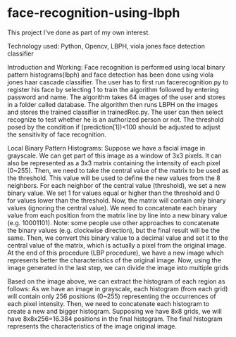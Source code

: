 # face-recognition-using-lbph

This project I've done as part of my own interest.

Technology used: Python, Opencv, LBPH, viola jones face detection classifier

Introduction and Working:
Face recognition is performed using local binary pattern histograms(lbph) and face detection has been done using viola jones haar cascade classifier. The user has to first run facerecognition.py to register his face by selecting 1 to train the algorithm followed by entering password and name. The algorithm takes 64 images of the user and stores in a folder called database. The algorithm then runs LBPH on the images and stores the trained classifier in trainedRec.py. The user can then select recognize to test whether he is an authorized person or not. The threshold posed by the condition if (prediction[1])<100 should be adjusted to adjust the sensitivity of face recognition.

Local Binary Pattern Histograms:
Suppose we have a facial image in grayscale.
We can get part of this image as a window of 3x3 pixels.
It can also be represented as a 3x3 matrix containing the intensity of each pixel (0~255).
Then, we need to take the central value of the matrix to be used as the threshold.
This value will be used to define the new values from the 8 neighbors.
For each neighbor of the central value (threshold), we set a new binary value. We set 1 for values equal or higher than the threshold and 0 for values lower than the threshold.
Now, the matrix will contain only binary values (ignoring the central value). We need to concatenate each binary value from each position from the matrix line by line into a new binary value (e.g. 10001101). Note: some people use other approaches to concatenate the binary values (e.g. clockwise direction), but the final result will be the same.
Then, we convert this binary value to a decimal value and set it to the central value of the matrix, which is actually a pixel from the original image.
At the end of this procedure (LBP procedure), we have a new image which represents better the characteristics of the original image.
Now, using the image generated in the last step, we can divide the image into multiple grids

Based on the image above, we can extract the histogram of each region as follows:
As we have an image in grayscale, each histogram (from each grid) will contain only 256 positions (0~255) representing the occurrences of each pixel intensity.
Then, we need to concatenate each histogram to create a new and bigger histogram. Supposing we have 8x8 grids, we will have 8x8x256=16.384 positions in the final histogram. The final histogram represents the characteristics of the image original image.
